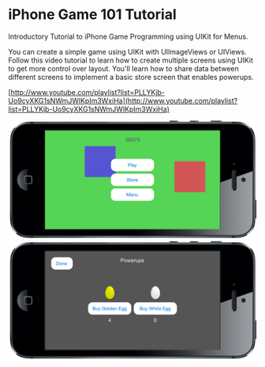 iPhone Game 101 Tutorial
=====================

Introductory Tutorial to iPhone Game Programming using UIKit for Menus.

You can create a simple game using UIKit with UIImageViews or UIViews. Follow this video tutorial to learn how to create multiple screens using UIKit to get more control over layout. You'll learn how to share data between different screens to implement a basic store screen that enables powerups.

[http://www.youtube.com/playlist?list=PLLYKjb-Uo9cyXKG1sNWmJWlKpIm3WxiHa](http://www.youtube.com/playlist?list=PLLYKjb-Uo9cyXKG1sNWmJWlKpIm3WxiHa)

![Game Pause Screen](https://raw.githubusercontent.com/PaulSolt/iPhoneGame101Tutorial/master/iPhone%20Game%20Tutorial.png)
![Game Store Screen](https://raw.githubusercontent.com/PaulSolt/iPhoneGame101Tutorial/master/iPhone%20Game%20Tutorial%20Store.png)

